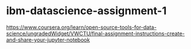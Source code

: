 # ibm-datascience-assignment-1
https://www.coursera.org/learn/open-source-tools-for-data-science/ungradedWidget/VWCTU/final-assignment-instructions-create-and-share-your-jupyter-notebook
